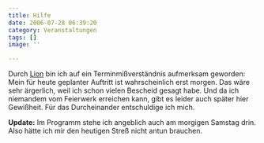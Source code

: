 ```yaml
---
title: Hilfe
date: 2006-07-28 06:39:20
category: Veranstaltungen
tags: []
image: ''

---
```


Durch [Lion](http://www.misantropolis.de/2006/07/flash-aaaah) bin ich auf ein Terminmißverständnis aufmerksam geworden: Mein für heute geplanter Auftritt ist wahrscheinlich erst morgen. Das wäre sehr ärgerlich, weil ich schon vielen Bescheid gesagt habe. Und da ich niemandem vom Feierwerk erreichen kann, gibt es leider auch später hier Gewißheit. Für das Durcheinander entschuldige ich mich.  

  

**Update:** Im Programm stehe ich angeblich auch am morgigen Samstag drin. Also hätte ich mir den heutigen Streß nicht antun brauchen.
